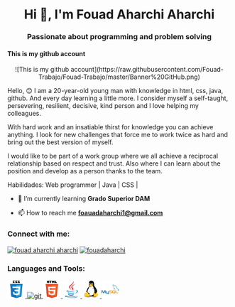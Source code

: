 
<h1 align="center">Hi 👋, I'm Fouad Aharchi Aharchi</h1>
<h3 align="center">Passionate about programming and problem solving</h3>

#### This is my github account
<p align="center">![This is my github account](https://raw.githubusercontent.com/Fouad-Trabajo/Fouad-Trabajo/master/Banner%20GitHub.png)
</p>
Hello, 😊 I am a 20-year-old young man with knowledge in html, css, java, github. And every day learning a little more.
I consider myself a self-taught, persevering, resilient, decisive, kind person and I love helping my colleagues.

With hard work and an insatiable thirst for knowledge you can achieve anything.
I look for new challenges that force me to work twice as hard and bring out the best version of myself.

I would like to be part of a work group where we all achieve a reciprocal relationship based on respect and trust. Also where I can learn about the position and develop as a person thanks to the team.

Habilidades: Web programmer | Java | CSS |

- 🌱 I’m currently learning **Grado Superior DAM**

- 📫 How to reach me **foauadaharchi1@gmail.com**

<h3 align="left">Connect with me:</h3>
<p align="left">
<a href="https://linkedin.com/in/fouad aharchi aharchi" target="blank"><img align="center" src="https://raw.githubusercontent.com/rahuldkjain/github-profile-readme-generator/master/src/images/icons/Social/linked-in-alt.svg" alt="fouad aharchi aharchi" height="30" width="40" /></a>
<a href="https://instagram.com/fouadaharchi" target="blank"><img align="center" src="https://raw.githubusercontent.com/rahuldkjain/github-profile-readme-generator/master/src/images/icons/Social/instagram.svg" alt="fouadaharchi" height="30" width="40" /></a>
</p>

<h3 align="left">Languages and Tools:</h3>
<p align="left"> <a href="https://www.w3schools.com/css/" target="_blank" rel="noreferrer"> <img src="https://raw.githubusercontent.com/devicons/devicon/master/icons/css3/css3-original-wordmark.svg" alt="css3" width="40" height="40"/> </a> <a href="https://git-scm.com/" target="_blank" rel="noreferrer"> <img src="https://www.vectorlogo.zone/logos/git-scm/git-scm-icon.svg" alt="git" width="40" height="40"/> </a> <a href="https://www.w3.org/html/" target="_blank" rel="noreferrer"> <img src="https://raw.githubusercontent.com/devicons/devicon/master/icons/html5/html5-original-wordmark.svg" alt="html5" width="40" height="40"/> </a> <a href="https://www.java.com" target="_blank" rel="noreferrer"> <img src="https://raw.githubusercontent.com/devicons/devicon/master/icons/java/java-original.svg" alt="java" width="40" height="40"/> </a> <a href="https://www.linux.org/" target="_blank" rel="noreferrer"> <img src="https://raw.githubusercontent.com/devicons/devicon/master/icons/linux/linux-original.svg" alt="linux" width="40" height="40"/> </a> <a href="https://www.mysql.com/" target="_blank" rel="noreferrer"> <img src="https://raw.githubusercontent.com/devicons/devicon/master/icons/mysql/mysql-original-wordmark.svg" alt="mysql" width="40" height="40"/> </a> </p>
 




<!--
**Fouad-Trabajo/Fouad-Trabajo** is a ✨ _special_ ✨ repository because its `README.md` (this file) appears on your GitHub profile.

Here are some ideas to get you started:

- 🔭 I’m currently working on ...
- 🌱 I’m currently learning ...
- 👯 I’m looking to collaborate on ...
- 🤔 I’m looking for help with ...
- 💬 Ask me about ...
- 📫 How to reach me: ...
- 😄 Pronouns: ...
- ⚡ Fun fact: ...
-->
